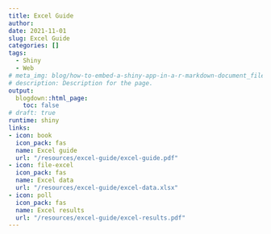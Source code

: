 ```yaml
---
title: Excel Guide
author:
date: 2021-11-01
slug: Excel Guide
categories: []
tags:
  - Shiny
  - Web
# meta_img: blog/how-to-embed-a-shiny-app-in-a-r-markdown-document_files/shiny-app-in-blogdown.jpeg
# description: Description for the page.
output:
  blogdown::html_page:
    toc: false
# draft: true
runtime: shiny
links:
- icon: book
  icon_pack: fas
  name: Excel guide
  url: "/resources/excel-guide/excel-guide.pdf"
- icon: file-excel
  icon_pack: fas
  name: Excel data
  url: "/resources/excel-guide/excel-data.xlsx"
- icon: poll
  icon_pack: fas
  name: Excel results
  url: "/resources/excel-guide/excel-results.pdf"
---
```

